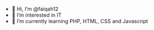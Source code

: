 - 👋 Hi, I’m @faiqah12
- 👀 I’m interested in IT
- 🌱 I’m currently learning PHP, HTML, CSS and Javascript
